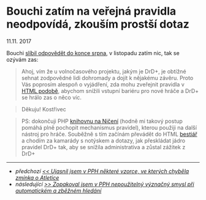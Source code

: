 # Bouchi zatím na veřejná pravidla neodpovídá, zkouším prostší dotaz

11.11. 2017

Bouchi [slíbil odpovědět do konce srpna](8-2-2017-ptam_se_bouchiho_z_altaru_zda_mohu_zverejnit_drd_pravidla.md), v listopadu zatím nic, tak se ozývám zas:

> Ahoj, vím že u volnočasového projektu, jakým je DrD+, je obtížné sehnat zodpovědné lidi dohromady a dojít k nějakému závěru. Proto Vás poprosím alespoň o vyjádření, zda mohu zveřejnit pravidla v [HTML podobě](https://www.drdplus.info/), abychom snížili vstupní bariéru pro nové hráče a DrD+ se hrálo zas o něco víc.

> Děkuju! Kostřivec

> PS: dokončuji PHP [knihovnu na Ničení](https://github.com/jaroslavtyc/drd-plus-destruction) (hodně mi takový postup pomáhá plně pochopit mechanismus pravidel), kterou použiji na další nástroj pro hráče. Souběžně s tím začínám převádět do HTML [bestiář](https://bestiar.drdplus.info) a chodím za kamarády s notýskem a dotazy, jak přeskládat jádro pravidel DrD+ tak, aby se snížila administrativa a zůstal zážitek z DrD+

---

- *předchozí [<< Ujasnil jsem v PPH některé vzorce, ve kterých chyběla zmínka o Atletice](8-12-2017-behem_prevodu_pravidel_do_html_jsem_opravil_par_drobnosti_v_pph.md)*
- *následující [>> Zopakoval jsem v PPH nepoužitelný význačný smysl při automatickém a zběžném hledání](11-20-2017-opravuji_dalsi_drobne_nejasnosti_v_pph.md)*
